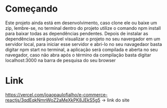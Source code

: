 # Começando

  Este projeto ainda está em desenvolvimento, caso clone ele ou baixe um zip, lembre-se, no terminal dentro do projeto utilize o comando npm install para baixar todas as dependências pendentes.
  Depois de instalar as dependências será possível visualizar o projeto no seu navergador em um servidor local, para iniciar esse servidor e abri-lo no seu navagedaor basta digitar npm start no terminal, a aplicação será compilada e aberta no seu navegador, caso não abra após o término da compilação basta digitar localhost:3000 na barra de pesquisa do seu browser
  
# Link

https://vercel.com/joaopaulofialho/e-commerce-reactjs/3qdEqkNmnWoZ2aMeXkPK8JEkS5g5 -> link do site
   
